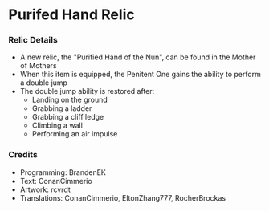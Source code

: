 # Purifed Hand Relic

### Relic Details

- A new relic, the "Purified Hand of the Nun", can be found in the Mother of Mothers
- When this item is equipped, the Penitent One gains the ability to perform a double jump
- The double jump ability is restored after:
  - Landing on the ground
  - Grabbing a ladder
  - Grabbing a cliff ledge
  - Climbing a wall
  - Performing an air impulse

### Credits

- Programming: BrandenEK
- Text: ConanCimmerio
- Artwork: rcvrdt
- Translations: ConanCimmerio, EltonZhang777, RocherBrockas